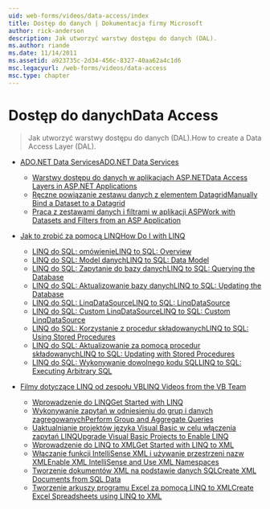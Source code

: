 ```yaml
---
uid: web-forms/videos/data-access/index
title: Dostęp do danych | Dokumentacja firmy Microsoft
author: rick-anderson
description: Jak utworzyć warstwy dostępu do danych (DAL).
ms.author: riande
ms.date: 11/14/2011
ms.assetid: a923735c-2d34-456c-8327-40aa62a4c1d6
msc.legacyurl: /web-forms/videos/data-access
msc.type: chapter
---
```

<a name="data-access"></a><span data-ttu-id="230d4-103">Dostęp do danych</span><span class="sxs-lookup"><span data-stu-id="230d4-103">Data Access</span></span>
====================
> <span data-ttu-id="230d4-104">Jak utworzyć warstwy dostępu do danych (DAL).</span><span class="sxs-lookup"><span data-stu-id="230d4-104">How to create a Data Access Layer (DAL).</span></span>


- [<span data-ttu-id="230d4-105">ADO.NET Data Services</span><span class="sxs-lookup"><span data-stu-id="230d4-105">ADO.NET Data Services</span></span>](adonet-data-services/index.md)

    - [<span data-ttu-id="230d4-106">Warstwy dostępu do danych w aplikacjach ASP.NET</span><span class="sxs-lookup"><span data-stu-id="230d4-106">Data Access Layers in ASP.NET Applications</span></span>](adonet-data-services/data-access-layers-in-aspnet-applications.md)
    - [<span data-ttu-id="230d4-107">Ręczne powiązanie zestawu danych z elementem Datagrid</span><span class="sxs-lookup"><span data-stu-id="230d4-107">Manually Bind a Dataset to a Datagrid</span></span>](adonet-data-services/how-to-manually-bind-a-dataset-to-a-datagrid.md)
    - [<span data-ttu-id="230d4-108">Praca z zestawami danych i filtrami w aplikacji ASP</span><span class="sxs-lookup"><span data-stu-id="230d4-108">Work with Datasets and Filters from an ASP Application</span></span>](adonet-data-services/how-to-work-with-datasets-and-filters-from-an-asp-application.md)
- [<span data-ttu-id="230d4-109">Jak to zrobić za pomocą LINQ</span><span class="sxs-lookup"><span data-stu-id="230d4-109">How Do I with LINQ</span></span>](how-do-i-with-linq/index.md)

    - [<span data-ttu-id="230d4-110">LINQ do SQL: omówienie</span><span class="sxs-lookup"><span data-stu-id="230d4-110">LINQ to SQL: Overview</span></span>](how-do-i-with-linq/how-do-i-linq-to-sql-overview.md)
    - [<span data-ttu-id="230d4-111">LINQ do SQL: Model danych</span><span class="sxs-lookup"><span data-stu-id="230d4-111">LINQ to SQL: Data Model</span></span>](how-do-i-with-linq/how-do-i-linq-to-sql-data-model.md)
    - [<span data-ttu-id="230d4-112">LINQ do SQL: Zapytanie do bazy danych</span><span class="sxs-lookup"><span data-stu-id="230d4-112">LINQ to SQL: Querying the Database</span></span>](how-do-i-with-linq/how-do-i-linq-to-sql-querying-the-database.md)
    - [<span data-ttu-id="230d4-113">LINQ do SQL: Aktualizowanie bazy danych</span><span class="sxs-lookup"><span data-stu-id="230d4-113">LINQ to SQL: Updating the Database</span></span>](how-do-i-with-linq/how-do-i-linq-to-sql-updating-the-database.md)
    - [<span data-ttu-id="230d4-114">LINQ do SQL: LinqDataSource</span><span class="sxs-lookup"><span data-stu-id="230d4-114">LINQ to SQL: LinqDataSource</span></span>](how-do-i-with-linq/how-do-i-linq-to-sql-linqdatasource.md)
    - [<span data-ttu-id="230d4-115">LINQ do SQL: Custom LinqDataSource</span><span class="sxs-lookup"><span data-stu-id="230d4-115">LINQ to SQL: Custom LinqDataSource</span></span>](how-do-i-with-linq/how-do-i-linq-to-sql-custom-linqdatasource.md)
    - [<span data-ttu-id="230d4-116">LINQ do SQL: Korzystanie z procedur składowanych</span><span class="sxs-lookup"><span data-stu-id="230d4-116">LINQ to SQL: Using Stored Procedures</span></span>](how-do-i-with-linq/how-do-i-linq-to-sql-using-stored-procedures.md)
    - [<span data-ttu-id="230d4-117">LINQ do SQL: Aktualizowanie za pomocą procedur składowanych</span><span class="sxs-lookup"><span data-stu-id="230d4-117">LINQ to SQL: Updating with Stored Procedures</span></span>](how-do-i-with-linq/how-do-i-linq-to-sql-updating-with-stored-procedures.md)
    - [<span data-ttu-id="230d4-118">LINQ do SQL: Wykonywanie dowolnego kodu SQL</span><span class="sxs-lookup"><span data-stu-id="230d4-118">LINQ to SQL: Executing Arbitrary SQL</span></span>](how-do-i-with-linq/how-do-i-linq-to-sql-executing-arbitrary-sql.md)
- [<span data-ttu-id="230d4-119">Filmy dotyczące LINQ od zespołu VB</span><span class="sxs-lookup"><span data-stu-id="230d4-119">LINQ Videos from the VB Team</span></span>](linq-videos-from-the-vb-team/index.md)

    - [<span data-ttu-id="230d4-120">Wprowadzenie do LINQ</span><span class="sxs-lookup"><span data-stu-id="230d4-120">Get Started with LINQ</span></span>](linq-videos-from-the-vb-team/how-do-i-get-started-with-linq.md)
    - [<span data-ttu-id="230d4-121">Wykonywanie zapytań w odniesieniu do grup i danych zagregowanych</span><span class="sxs-lookup"><span data-stu-id="230d4-121">Perform Group and Aggregate Queries</span></span>](linq-videos-from-the-vb-team/how-do-i-perform-group-and-aggregate-queries.md)
    - [<span data-ttu-id="230d4-122">Uaktualnianie projektów języka Visual Basic w celu włączenia zapytań LINQ</span><span class="sxs-lookup"><span data-stu-id="230d4-122">Upgrade Visual Basic Projects to Enable LINQ</span></span>](linq-videos-from-the-vb-team/how-do-i-upgrade-visual-basic-projects-to-enable-linq.md)
    - [<span data-ttu-id="230d4-123">Wprowadzenie do LINQ to XML</span><span class="sxs-lookup"><span data-stu-id="230d4-123">Get Started with LINQ to XML</span></span>](linq-videos-from-the-vb-team/how-do-i-get-started-with-linq-to-xml.md)
    - [<span data-ttu-id="230d4-124">Włączanie funkcji IntelliSense XML i używanie przestrzeni nazw XML</span><span class="sxs-lookup"><span data-stu-id="230d4-124">Enable XML IntelliSense and Use XML Namespaces</span></span>](linq-videos-from-the-vb-team/how-do-i-enable-xml-intellisense-and-use-xml-namespaces.md)
    - [<span data-ttu-id="230d4-125">Tworzenie dokumentów XML na podstawie danych SQL</span><span class="sxs-lookup"><span data-stu-id="230d4-125">Create XML Documents from SQL Data</span></span>](linq-videos-from-the-vb-team/how-do-i-create-xml-documents-from-sql-data.md)
    - [<span data-ttu-id="230d4-126">Tworzenie arkuszy programu Excel za pomocą LINQ to XML</span><span class="sxs-lookup"><span data-stu-id="230d4-126">Create Excel Spreadsheets using LINQ to XML</span></span>](linq-videos-from-the-vb-team/how-do-i-create-excel-spreadsheets-using-linq-to-xml.md)
